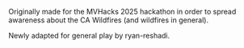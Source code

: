 
Originally made for the MVHacks 2025 hackathon in order to spread awareness about the CA Wildfires (and wildfires in general).

Newly adapted for general play by ryan-reshadi.
